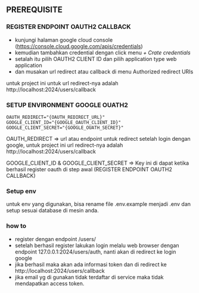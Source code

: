 ## PREREQUISITE
### REGISTER ENDPOINT OAUTH2 CALLBACK
- kunjungi halaman google cloud console (https://console.cloud.google.com/apis/credentials)
- kemudian tambahkan credential dengan click menu *+ Crate credentials*
- setalah itu pilih OAUTH2 CLIENT ID dan pilih application type web application
- dan musakan url redirect atau callback di menu Authorized redirect URIs

untuk project ini untuk url redirect-nya adalah http://localhost:2024/users/callback

### SETUP ENVIRONMENT GOOGLE OUATH2
```
OAUTH_REDIRECT="{OAUTH_REDIRECT_URL}"
GOOGLE_CLIENT_ID="{GOOGLE_OAUTH_CLIENT_ID}"
GOOGLE_CLIENT_SECRET="{GOOGLE_OUATH_SECRET}"
```

OAUTH_REDIRECT => url atau endpoint untuk redirect setelah login dengan google, untuk project ini url redirect-nya adalah http://localhost:2024/users/callback

GOOGLE_CLIENT_ID & GOOGLE_CLIENT_SECRET => Key ini di dapat ketika berhasil register oauth di step awal (REGISTER ENDPOINT OAUTH2 CALLBACK)

### Setup env
untuk env yang digunakan, bisa rename file .env.example menjadi .env dan setup sesuai database di mesin anda.

### how to
- register dengan endpoint /users/
- setelah berhasil register lakukan login melalu web browser dengan endpoint 127.0.0.1:2024/users/auth, nanti akan di redirect ke login google
- jika berhasil maka akan ada informasi token dan di redirect ke http://localhost:2024/users/callback
- jika email yg di gunakan tidak terdaftar di service maka tidak mendapatkan access token. 
